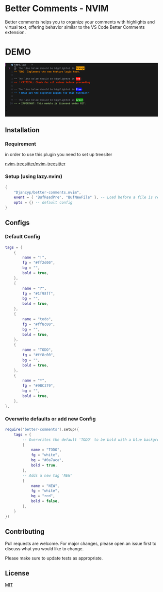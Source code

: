 # Better Comments - NVIM

Better comments helps you to organize your comments with highlights and virtual text, offering behavior similar to the VS Code Better Comments extension.

# DEMO

![Demo](./imgs/demo.png)

## Installation

### Requirement

in order to use this plugin you need to set up treesiter

[nvim-treesitter/nvim-treesitter](https://github.com/nvim-treesitter/nvim-treesitter)

### Setup (using lazy.nvim)

```lua
{
    "Djancyp/better-comments.nvim",
    event = { "BufReadPre", "BufNewFile" }, -- Load before a file is read
    opts = {} -- default config
}
```

## Configs

### Default Config

```lua
tags = {
    {
        name = "!",
        fg = "#ff2d00",
        bg = "",
        bold = true,
    },
    {
        name = "?",
        fg = "#1f98ff",
        bg = "",
        bold = true,
    },
    {
        name = "todo",
        fg = "#ff8c00",
        bg = "",
        bold = true,
    },
    {
        name = "TODO",
        fg = "#ff8c00",
        bg = "",
        bold = true,
    },
    {
        name = "*",
        fg = "#98C379",
        bg = "",
        bold = true,
    },
},
```

### Overwrite defaults or add new Config

```lua
require('better-comments').setup({
    tags = {
        -- Overwrites the default 'TODO' to be bold with a blue background
        {
            name = "TODO",
            fg = "white",
            bg = "#0a7aca",
            bold = true,
        },
        -- Adds a new tag 'NEW'
        {
            name = "NEW",
            fg = "white",
            bg = "red",
            bold = false,
        },
    }
})
```

## Contributing

Pull requests are welcome. For major changes, please open an issue first to discuss what you would like to change.

Please make sure to update tests as appropriate.

## License

[MIT](https://choosealicense.com/licenses/mit/)
